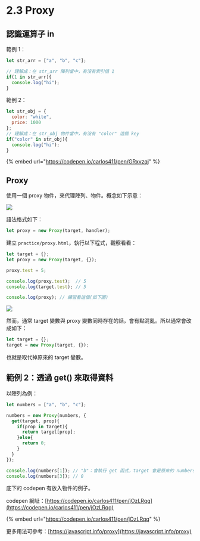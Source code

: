 # 2.3 Proxy

## 認識運算子 in

範例 1：

```javascript
let str_arr = ["a", "b", "c"];

// 理解成：在 str_arr 陣列當中，有沒有索引值 1
if(1 in str_arr){
  console.log("hi");
}
```

範例 2：

```javascript
let str_obj = {
  color: "white",
  price: 1000
};
// 理解成：在 str_obj 物件當中，有沒有 "color" 這個 key
if("color" in str_obj){
  console.log("hi");
}
```



{% embed url="https://codepen.io/carlos411/pen/GRxvzqj" %}



## Proxy

使用一個 proxy 物件，來代理陣列、物件。概念如下示意：

![](../.gitbook/assets/proxy\_concept.png)

語法格式如下：

```javascript
let proxy = new Proxy(target, handler);
```



建立 `practice/proxy.html`，執行以下程式，觀察看看：

```javascript
let target = {};
let proxy = new Proxy(target, {});

proxy.test = 5;

console.log(proxy.test);  // 5
console.log(target.test); // 5

console.log(proxy); // 練習看這個(如下圖)
```

![](../.gitbook/assets/proxy\_console.png)





然而，通常 target 變數與 proxy 變數同時存在的話，會有點混亂。所以通常會改成如下：

```javascript
let target = {};
target = new Proxy(target, {});
```

也就是取代掉原來的 target 變數。



## 範例 2：透過 get() 來取得資料

以陣列為例：

```javascript
let numbers = ["a", "b", "c"];

numbers = new Proxy(numbers, {
  get(target, prop){
    if(prop in target){
      return target[prop];
    }else{
      return 0;
    }
  }
});

console.log(numbers[1]); // "b"：會執行 get 函式，target 會是原來的 numbers 資料，prop 會是這邊代入的 1。
console.log(numbers[3]); // 0
```



底下的 codepen 有放入物件的例子。

codepen 網址：[https://codepen.io/carlos411/pen/jOzLRqq](https://codepen.io/carlos411/pen/jOzLRqq)

{% embed url="https://codepen.io/carlos411/pen/jOzLRqq" %}



更多用法可參考：[https://javascript.info/proxy](https://javascript.info/proxy)

